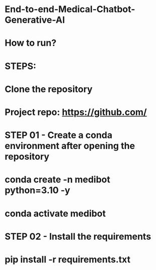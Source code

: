 # End-to-end-Medical-Chatbot-Generative-AI
# How to run?
# STEPS:
# Clone the repository
# Project repo: https://github.com/

# STEP 01 - Create a conda environment after opening the repository
# conda create -n medibot python=3.10 -y
# conda activate medibot

# STEP 02 - Install the requirements
# pip install -r requirements.txt
